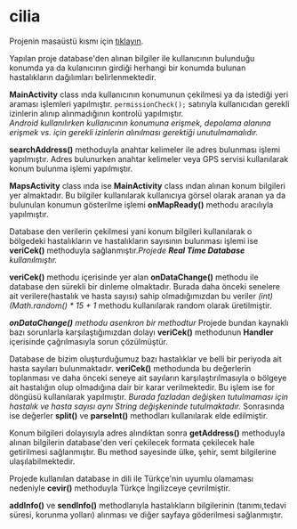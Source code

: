 # cilia

<p>Projenin masaüstü kısmı için <a href="https://github.com/qapitall/doktorApp">tıklayın</a>.</p>

<p>Yapılan proje database'den alınan bilgiler ile kullanıcının bulunduğu konumda ya da 
kulanıcının girdiği herhangi bir konumda bulunan hastalıkların dağılımları belirlenmektedir.</p>

<p>
<b>MainActivity</b> class ında kullanıcının konumunun çekilmesi ya da istediği yeri araması işlemleri yapılmıştır.
<code>permissionCheck();</code> satırıyla kullanıcıdan gerekli izinlerin alınıp alınmadığının kontrolü yapılmıştır.</br>
<i>Android kullanılırken kullanıcının konumuna erişmek, depolama alanına erişmek vs. için gerekli izinlerin alınılması gerektiği unutulmamalıdır.</i>
</p>

<p>
<b>searchAddress()</b> methoduyla anahtar kelimeler ile adres bulunması işlemi yapılmıştır. Adres bulunurken anahtar kelimeler veya GPS servisi
kullanılarak konum bulunma işlemi yapılmıştır.
</p>


<p>
<b>MapsActivity</b> class ında ise <b>MainActivity</b> class ından alınan konum bilgileri yer almaktadır. Bu bilgiler kullanılarak 
kullanıcıya görsel olarak aranan ya da bulunulan konumun gösterilme işlemi <b>onMapReady()</b> methodu aracılıyla yapılmıştır.
</p>

<p>
Database den verilerin çekilmesi yani konum bilgileri kullanılarak o bölgedeki hastalıkların ve hastalıkların sayısının bulunması 
işlemi ise <b>veriCek()</b> methoduyla sağlanmıştır.<i>Projede <b>Real Time Database</b> kullanılmıştır.</i> 
</p>
<p>
<b>veriCek()</b> methodu içerisinde yer alan <b>onDataChange()</b> methodu ile database den sürekli bir dinleme olmaktadır.
Burada daha önceki senelere ait verilere(hastalık ve hasta sayısı) sahip olmadığımızdan bu veriler <i>(int)(Math.random() * 15 + 1</i> methodu
kullanılarak random olarak üretilmiştir.
</p>

<p><i><b>onDataChange()</b> methodu asenkron bir methodtur</i> Projede bundan kaynaklı bazı sorunlarla karşılaştığımızdan dolayı
<b>veriCek()</b> methodunun <b>Handler</b> içerisinde çağrılmasıyla sorun çözülmüştür.
</p>

<p>
Database de bizim oluşturduğumuz bazı hastalıklar ve belli bir periyoda ait hasta sayıları bulunmaktadır. <b>veriCek()</b> methodunda
bu değerlerin toplanması ve daha önceki seneye ait sayıların karşılaştırılmasıyla o bölgeye ait hastalığın olup olmadığına dair
bir karar verilmektedir. Bu işlem ise for döngüsü kullanılarak yapılmıştır.<i> Burada fazladan değişken tutulmaması için hastalık ve
hasta sayısı aynı <i>String</i> değişkeninde tutulmaktadır.</i> Sonrasında ise değerler <b>split()</b> ve <b>parseInt()</b> methodları
kullanılarak elde edilmiştir.
</p>

<p>
Konum bilgileri dolayısıyla adres alındıktan sonra <b>getAddress()</b> methoduyla alınan bilgilerin database'den veri çekilecek formata çekilecek
hale getirilmesi sağlanmıştır. Bu method sayesinde ülke, şehir, semt bilgilerine ulaşılabilmektedir.
</p>

<p>Projede kullanılan database in dili ile Türkçe'nin uyumlu olamaması nedeniyle <b>cevir()</b> methoduyla Türkçe İngilizceye çevrilmiştir.</p>

<p> <b>addInfo()</b> ve <b>sendInfo()</b> methodlarıyla hastalıkların bilgilerinin (tanımı,tedavi süresi, korunma yolları) alınması ve diğer sayfaya göderilmesi sağlanmıştır.</p>


